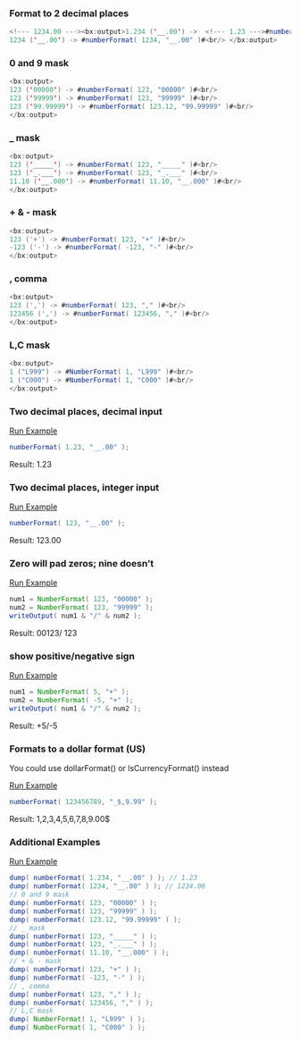 ### Format to 2 decimal places 




```java
<!--- 1234.00 ---><bx:output>1.234 ('__.00') ->  <!--- 1.23 --->#numberFormat( 1.234, "__.00" )#<br/> 
1234 ('__.00') -> #numberFormat( 1234, "__.00" )#<br/> </bx:output>
```


### 0 and 9 mask 




```java
<bx:output>
123 ('00000') -> #numberFormat( 123, "00000" )#<br/>
123 ('99999') -> #numberFormat( 123, "99999" )#<br/>
123 ('99.99999') -> #numberFormat( 123.12, "99.99999" )#<br/>
</bx:output>
```


### _ mask




```java
<bx:output>
123 ('_____') -> #numberFormat( 123, "_____" )#<br/>
123 ('_.___') -> #numberFormat( 123, "_.___" )#<br/>
11.10 ('__.000') -> #numberFormat( 11.10, "__.000" )#<br/>
</bx:output>
```


###    + & - mask 




```java
<bx:output>
123 ('+') -> #numberFormat( 123, "+" )#<br/>
-123 ('-') -> #numberFormat( -123, "-" )#<br/>
</bx:output>
```


### , comma




```java
<bx:output>
123 (',') -> #numberFormat( 123, "," )#<br/>
123456 (',') -> #numberFormat( 123456, "," )#<br/>
</bx:output>
```


### L,C mask




```java
<bx:output>
1 ("L999") -> #NumberFormat( 1, "L999" )#<br/>
1 ("C000") -> #NumberFormat( 1, "C000" )#<br/>
</bx:output>
```


### Two decimal places, decimal input



<a href="https://try.boxlang.io/?code=eJzLK81NSi1yyy%2FKTSzRUDDUMzLWUVCKj9czMFBS0LTmAgChpwhp" target="_blank">Run Example</a>

```java
numberFormat( 1.23, "__.00" );

```

Result: 1.23

### Two decimal places, integer input



<a href="https://try.boxlang.io/?code=eJzLK81NSi1yyy%2FKTSzRUDA0MtZRUIqP1zMwUFLQtOYCAJlbCDs%3D" target="_blank">Run Example</a>

```java
numberFormat( 123, "__.00" );

```

Result: 123.00

### Zero will pad zeros; nine doesn’t



<a href="https://try.boxlang.io/?code=eJzLK801VLBV8CvNTUotcssvyk0s0VAwNDLWUVAyAAElBU1rrrzSXCMciixBAKyovCizJNW%2FtKSgFCiZBzJWTUFJXwlIgrUDVQAAfnwdew%3D%3D" target="_blank">Run Example</a>

```java
num1 = NumberFormat( 123, "00000" );
num2 = NumberFormat( 123, "99999" );
writeOutput( num1 & "/" & num2 );

```

Result: 00123/ 123

### show positive/negative sign



<a href="https://try.boxlang.io/?code=eJzLK801VLBV8CvNTUotcssvyk0s0VAw1VFQ0lZS0LTmyivNNcKQ1kXIlxdllqT6l5YUlALF80BmqSko6SsBSbBOoAoAb4AbLw%3D%3D" target="_blank">Run Example</a>

```java
num1 = NumberFormat( 5, "+" );
num2 = NumberFormat( -5, "+" );
writeOutput( num1 & "/" & num2 );

```

Result: +5/-5

### Formats to a dollar format (US)

You could use dollarFormat() or lsCurrencyFormat() instead

<a href="https://try.boxlang.io/?code=eJzLK81NSi1yyy%2FKTSzRUDA0MjYxNTO3sNRRUIpX0bHUs7RUUtC05gIA43AJvg%3D%3D" target="_blank">Run Example</a>

```java
numberFormat( 123456789, "_$,9.99" );

```

Result: 1,2,3,4,5,6,7,8,9.00$

### Additional Examples

<a href="https://try.boxlang.io/?code=eJyFkMEOgjAMhu88RcPBQNjGhmhCPJJ4Ir7CMp0nMzAo728HMZuKW09L8%2FXb3%2BrJ3DPoJ3O%2BjsdhNOqZgWDVtiaQSsk4TyGH%2FABlObcTvcav49jFRoJPDqrX0IBRj9s%2FAwq4rUUQoBpbYYqJagaZz2IOGUsgbUUTSBahBBP8fRDuvi9gAzQWoQiI6YJQpyRwGYxRAR8Jr1Pv9h6Exo60fsTT5wCy3ff5f5HWrf0CltmjRQ%3D%3D" target="_blank">Run Example</a>

```java
dump( numberFormat( 1.234, "__.00" ) ); // 1.23
dump( numberFormat( 1234, "__.00" ) ); // 1234.00
// 0 and 9 mask
dump( numberFormat( 123, "00000" ) );
dump( numberFormat( 123, "99999" ) );
dump( numberFormat( 123.12, "99.99999" ) );
// _ mask
dump( numberFormat( 123, "_____" ) );
dump( numberFormat( 123, "_.___" ) );
dump( numberFormat( 11.10, "__.000" ) );
// + & - mask
dump( numberFormat( 123, "+" ) );
dump( numberFormat( -123, "-" ) );
// , comma
dump( numberFormat( 123, "," ) );
dump( numberFormat( 123456, "," ) );
// L,C mask
dump( NumberFormat( 1, "L999" ) );
dump( NumberFormat( 1, "C000" ) );

```


